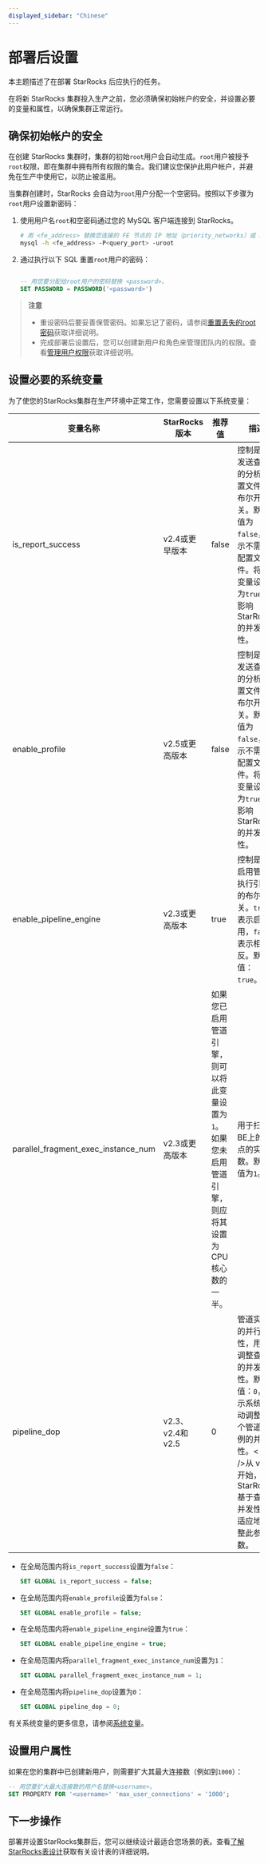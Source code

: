 ```yaml
---
displayed_sidebar: "Chinese"
---
```


# 部署后设置

本主题描述了在部署 StarRocks 后应执行的任务。

在将新 StarRocks 集群投入生产之前，您必须确保初始帐户的安全，并设置必要的变量和属性，以确保集群正常运行。

## 确保初始帐户的安全

在创建 StarRocks 集群时，集群的初始`root`用户会自动生成。`root`用户被授予`root`权限，即在集群中拥有所有权限的集合。我们建议您保护此用户帐户，并避免在生产中使用它，以防止被滥用。

当集群创建时，StarRocks 会自动为`root`用户分配一个空密码。按照以下步骤为`root`用户设置新密码：

1. 使用用户名`root`和空密码通过您的 MySQL 客户端连接到 StarRocks。

   ```Bash
   # 用 <fe_address> 替换您连接的 FE 节点的 IP 地址（priority_networks）或 FQDN，用 <query_port> 替换您在 fe.conf 中指定的 query_port（默认值：9030）。
   mysql -h <fe_address> -P<query_port> -uroot
   ```

2. 通过执行以下 SQL 重置`root`用户的密码：

   ```SQL

   -- 用您要分配给root用户的密码替换 <password>。
   SET PASSWORD = PASSWORD('<password>')
   ```


> **注意**
>
> - 重设密码后要妥善保管密码。如果忘记了密码，请参阅[重置丢失的root密码](../administration/User_privilege.md#reset-lost-root-password)获取详细说明。
> - 完成部署后设置后，您可以创建新用户和角色来管理团队内的权限。查看[管理用户权限](../administration/User_privilege.md)获取详细说明。

## 设置必要的系统变量

为了使您的StarRocks集群在生产环境中正常工作，您需要设置以下系统变量：

| **变量名称**                        | **StarRocks 版本** | **推荐值**           | **描述**                                                   |
| ----------------------------------- | ------------------- | -------------------- | ------------------------------------------------------------ |
| is_report_success                   | v2.4或更早版本       | false                | 控制是否发送查询的分析配置文件的布尔开关。默认值为`false`，表示不需要配置文件。将此变量设置为`true`会影响StarRocks的并发性。 |
| enable_profile                      | v2.5或更高版本       | false                | 控制是否发送查询的分析配置文件的布尔开关。默认值为`false`，表示不需要配置文件。将此变量设置为`true`会影响StarRocks的并发性。 |
| enable_pipeline_engine              | v2.3或更高版本       | true                 | 控制是否启用管道执行引擎的布尔开关。`true`表示启用，`false`表示相反。默认值：`true`。 |
| parallel_fragment_exec_instance_num | v2.3或更高版本       | 如果您已启用管道引擎，则可以将此变量设置为`1`。如果您未启用管道引擎，则应将其设置为CPU核心数的一半。 | 用于扫描BE上的节点的实例数。默认值为`1`。 |
| pipeline_dop                        | v2.3、v2.4和v2.5    | 0                    | 管道实例的并行性，用于调整查询的并发性。默认值：`0`，表示系统自动调整每个管道实例的并行性。< br />从 v3.0 开始，StarRocks基于查询并发性自适应地调整此参数。 |

- 在全局范围内将`is_report_success`设置为`false`：

  ```SQL
  SET GLOBAL is_report_success = false;
  ```

- 在全局范围内将`enable_profile`设置为`false`：

  ```SQL
  SET GLOBAL enable_profile = false;
  ```

- 在全局范围内将`enable_pipeline_engine`设置为`true`：

  ```SQL
  SET GLOBAL enable_pipeline_engine = true;
  ```

- 在全局范围内将`parallel_fragment_exec_instance_num`设置为`1`：

  ```SQL
  SET GLOBAL parallel_fragment_exec_instance_num = 1;
  ```

- 在全局范围内将`pipeline_dop`设置为`0`：

  ```SQL
  SET GLOBAL pipeline_dop = 0;
  ```

有关系统变量的更多信息，请参阅[系统变量](../reference/System_variable.md)。

## 设置用户属性

如果在您的集群中已创建新用户，则需要扩大其最大连接数（例如到`1000`）：

```SQL
-- 用您要扩大最大连接数的用户名替换<username>。
SET PROPERTY FOR '<username>' 'max_user_connections' = '1000';
```

## 下一步操作

部署并设置StarRocks集群后，您可以继续设计最适合您场景的表。查看[了解StarRocks表设计](../table_design/Table_design.md)获取有关设计表的详细说明。